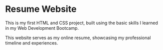 # Resume Website

This is my first HTML and CSS project, built using the basic skills I learned in my Web Development Bootcamp.

This website serves as my online resume, showcasing my professional timeline and experiences.
